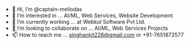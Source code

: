 - 👋 Hi, I’m @captain-meliodas
- 👀 I’m interested in ... AI/ML, Web Services, Website Development
- 🌱 I’m currently working ... at Webkul Software Pvt Ltd.
- 💞️ I’m looking to collaborate on ... AI/ML, Web Services Projects
- 📫 How to reach me ... singhankit226@gmail.com or +91-7651872577

<!---
captain-meliodas/captain-meliodas is a ✨ special ✨ repository because its `README.md` (this file) appears on your GitHub profile.
You can click the Preview link to take a look at your changes.
--->
